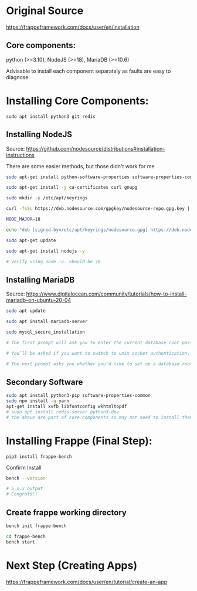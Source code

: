 # Original Source
https://frappeframework.com/docs/user/en/installation

## Core components: 
python (>=3.10), NodeJS (>=18), MariaDB (>=10.6)

Advisable to install each component separately as faults are easy to diagnose

# Installing Core Components:
`sudo apt install python3 git redis`

## Installing NodeJS
Source: https://github.com/nodesource/distributions#installation-instructions

There are some easier methods, but those didn't work for me
```sh
sudo apt-get install python-software-properties software-properties-common

sudo apt-get install -y ca-certificates curl gnupg

sudo mkdir -p /etc/apt/keyrings

curl -fsSL https://deb.nodesource.com/gpgkey/nodesource-repo.gpg.key | sudo gpg --dearmor -o /etc/apt/keyrings/nodesource.gpg

NODE_MAJOR=18

echo "deb [signed-by=/etc/apt/keyrings/nodesource.gpg] https://deb.nodesource.com/node_$NODE_MAJOR.x nodistro main" | sudo tee /etc/apt/sources.list.d/nodesource.list

sudo apt-get update

sudo apt-get install nodejs -y

# verify using node -v. Should be 18
```

## Installing MariaDB
Source: https://www.digitalocean.com/community/tutorials/how-to-install-mariadb-on-ubuntu-20-04
```sh
sudo apt update

sudo apt install mariadb-server

sudo mysql_secure_installation

# The first prompt will ask you to enter the current database root password. Since you have not set one up yet, press ENTER to indicate “none”.

# You’ll be asked if you want to switch to unix socket authentication. Since you already have a protected root account, you can skip this step. Type n and then press ENTER.

# The next prompt asks you whether you’d like to set up a database root password. On Ubuntu, the root account for MariaDB is tied closely to automated system maintenance, so you should not change the configured authentication methods for that account.
```

## Secondary Software
```sh
sudo apt install python3-pip software-properties-common
sudo npm install -g yarn
apt-get install xvfb libfontconfig wkhtmltopdf
# sudo apt install redis-server python3-dev
# the above are part of core components so may not need to install them but verify
```

# Installing Frappe (Final Step):
`pip3 install frappe-bench`

Confirm Install
```sh
bench --version

# 5.x.x output
# Congrats!!
```
## Create frappe working directory
```sh
bench init frappe-bench

cd frappe-bench
bench start
```

# Next Step (Creating Apps)
https://frappeframework.com/docs/user/en/tutorial/create-an-app
